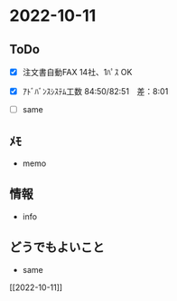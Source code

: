 # 2022-10-11

## ToDo
- [x] 注文書自動FAX 14社、1ﾊﾟｽ OK
- [x] ｱﾄﾞﾊﾞﾝｽｼｽﾃﾑ工数 84:50/82:51　差：8:01
- [ ] same


## ﾒﾓ
- memo


## 情報
- info


## どうでもよいこと
- same


[[2022-10-11]]

